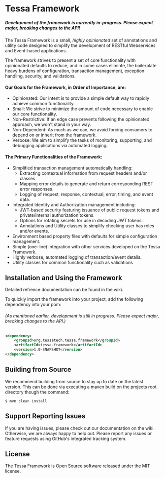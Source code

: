 # Tessa Framework
##### _Development of the framework is currently in-progress. Please expect major, breaking changes to the API!_

The Tessa Framework is a small, *highly opinionated* set of annotations and utility code designed to simplify the development of RESTful Webservices and Event-based applications. 

The framework strives to present a set of core functionality with opinionated defaults to reduce, and in some cases eliminte, the boilerplate heavy burdens of configuration, transaction management, exception handling, security, and validations.


#### Our Goals for the Framework, in Order of Importance, are:
* Opinionated: Our intent is to provide a simple default way to rapidly achieve common functionality.
* Small: We strive to minimize the amount of code necessary to enable our core functionality.
* Non-Restrictive: If an edge case prevents following the opinionated approach, we won't stand in your way.
* Non-Dependent: As much as we can, we avoid forcing consumers to depend on or inherit from the framework.
* Verbose: We aim to simplify the tasks of monitoring, supporting, and debugging applications via automated logging.

#### The Primary Functionalities of the Framework:
* Simplified transaction management automatically handling:
  * Extracting contextual information from request headers and/or classes
  * Mapping error details to generate and return corresponding REST error responses.
  * Logging of request, response, contextual, error, timing, and event data.
* Integrated Identity and Authorization management including:
  * JWT-based security featuring issuance of public request tokens and private/internal authorization tokens.
  * Options for rotating secrets for use in decoding JWT tokens.
  * Annotations and Utility classes to simplify checking user has roles and/or events.
* Environment based property files with defaults for simple configuration management.
* Simple (one-line) integration with other services developed on the Tessa Framework.
* Highly verbose, automated logging of transaction/event details.
* Utility classes for common functionality such as validations

## Installation and Using the Framework
Detailed refrence documentation can be found in the wiki.

To quickly import the framework into your project, add the following dependency into your pom:

###### _(As mentioned earlier, development is still in progress. Please expect major, breaking changes to the API.)_
```xml
<dependency>
	<groupId>org.tessatech.tessa.framework</groupId>
	<artifactId>tessa-framework</artifactId>
	<version>1.0-SNAPSHOT</version>
</dependency>
```


## Building from Source
We recommend building from source to stay up to date on the latest version. This can be done via executing a maven build on the projects root directory though the command:

```
$ mvn clean install
```

## Support Reporting Issues
If you are having issues, please check out our documentation on the wiki. Otherwise, we are always happy to help out. Please report any issues or feature requests using GitHub's integrated tracking system.

## License
The Tessa Framework is Open Source software released under the MIT license.

